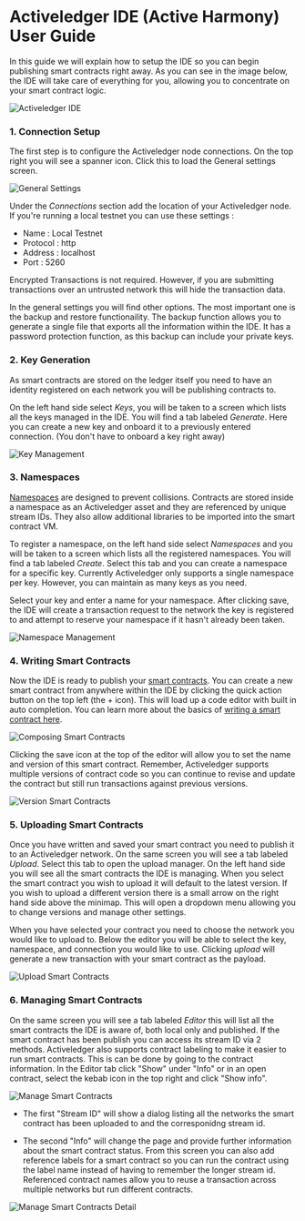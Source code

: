 # Activeledger IDE (Active Harmony) User Guide

In this guide we will explain how to setup the IDE so you can begin publishing smart contracts right away. As you can see in the image below, the IDE will take care of everything for you, allowing you to concentrate on your smart contract logic.

![Activeledger IDE](https://activeledger.io/wp-content/uploads/2018/10/developer-tools-demo.gif)

### 1. Connection Setup

The first step is to configure the Activeledger node connections. On the top right you will see a spanner icon. Click this to load the General settings screen.

![General Settings](https://activeledger.io/wp-content/uploads/2018/10/2018-10-09_11-50-00.png)

Under the *Connections* section add the location of your Activeledger node. If you're running a local testnet you can use these settings :

* Name : Local Testnet
* Protocol : http
* Address : localhost
* Port : 5260

Encrypted Transactions is not required. However, if you are submitting transactions over an untrusted network this will hide the transaction data.

In the general settings you will find other options. The most important one is the backup and restore functionaility. The backup function allows you to generate a single file that exports all the information within the IDE. It has a password protection function, as this backup can include your private keys.

### 2. Key Generation

As smart contracts are stored on the ledger itself you need to have an identity registered on each network you will be publishing contracts to. 

On the left hand side select *Keys*, you will be taken to a screen which lists all the keys managed in the IDE. You will find a tab labeled *Generate*. Here you can create a new key and onboard it to a previously entered connection. (You don't have to onboard a key right away)

![Key Management](https://activeledger.io/wp-content/uploads/2018/10/2018-10-09_11-50-32.png)

### 3. Namespaces

[Namespaces](../contracts/deployment/namespace.md) are designed to prevent collisions. Contracts are stored inside a namespace as an Activeledger asset and they are referenced by unique stream IDs. They also allow additional libraries to be imported into the smart contract VM. 

To register a namespace, on the left hand side select *Namespaces* and you will be taken to a screen which lists all the registered namespaces. You will find a tab labeled *Create*. Select this tab and you can create a namespace for a specific key. Currently Activeledger only supports a single namespace per key. However, you can maintain as many keys as you need.

Select your key and enter a name for your namespace. After clicking save, the IDE will create a transaction request to the network the key is registered to and attempt to reserve your namespace if it hasn't already been taken.

![Namespace Management](https://activeledger.io/wp-content/uploads/2018/10/2018-10-09_11-51-39.png)

### 4. Writing Smart Contracts

Now the IDE is ready to publish your [smart contracts](../contracts/README.md). You can create a new smart contract from anywhere within the IDE by clicking the quick action button on the top left (the + icon). This will load up a code editor with built in auto completion. You can learn more about the basics of [writing a smart contract here](../contracts/standard.md).

![Composing Smart Contracts](https://activeledger.io/wp-content/uploads/2018/10/2018-10-09_11-52-43.png)

Clicking the save icon at the top of the editor will allow you to set the name and version of this smart contract. Remember, Activeledger supports multiple versions of contract code so you can continue to revise and update the contract but still run transactions against previous versions.

![Version Smart Contracts](https://activeledger.io/wp-content/uploads/2018/10/2018-10-09_11-53-06.png)

### 5. Uploading Smart Contracts

Once you have written and saved your smart contract you need to publish it to an Activeledger network. On the same screen you will see a tab labeled *Upload*. Select this tab to open the upload manager. On the left hand side you will see all the smart contracts the IDE is managing. When you select the smart contract you wish to upload it will default to the latest version. If you wish to upload a different version there is a small arrow on the right hand side above the minimap. This will open a dropdown menu allowing you to change versions and manage other settings.

When you have selected your contract you need to choose the network you would like to upload to. Below the editor you will be able to select the key, namespace, and connection you would like to use. Clicking *upload* will generate a new transaction with your smart contract as the payload. 

![Upload Smart Contracts](https://activeledger.io/wp-content/uploads/2018/10/2018-10-09_11-53-25.png)

### 6. Managing Smart Contracts

On the same screen you will see a tab labeled *Editor* this will list all the smart contracts the IDE is aware of, both local only and published. If the smart contract has been publish you can access its stream ID via 2 methods. 
Activeledger also supports contract labeling to make it easier to run smart contracts. This is can be done by going to the contract information. In the Editor tab click "Show" under "Info" or in an open contract, select the kebab icon in the top right and click "Show info".

![Manage Smart Contracts](https://activeledger.io/wp-content/uploads/2018/10/2018-10-09_11-53-45.png)

* The first "Stream ID" will show a dialog listing all the networks the smart contract has been uploaded to and the corresponidng stream id. 

* The second "Info" will change the page and provide further information about the smart contract status. From this screen you can also add reference labels for a smart contract so you can run the contract using the label name instead of having to remember the longer stream id. Referenced contract names allow you to reuse a transaction across multiple networks but run different contracts.

![Manage Smart Contracts Detail](https://activeledger.io/wp-content/uploads/2018/10/2018-10-09_11-53-51.png)
